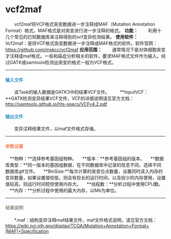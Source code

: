 # vcf2maf
　　vcf2maf将VCF格式突变数据进一步注释成MAF（Mutation Annotation Format）格式。MAF格式是对突变进行进一步注释的格式。
**功能：**
　　利用十几个常见的已知数据库来注释得到的vcf变异检测结果。
**使用软件：**
　　Vcf2maf：是将VCF格式突变数据进一步注释成MAF格式的软件。软件官网：https://github.com/mskcc/vcf2maf
**应用范围：**
　　通常情况下是对体细胞突变才注释成maf格式。一些和癌症分析相关的软件，要求MAF格式文件作为输入。经过GATK或samtools检测出突变的格式一般为VCF格式。

***
#### **<i class="glyphicon glyphicon-log-in" aria-hidden="true" style="color:#3090C7"></i><span style="color:#3090C7"> 输入文件**
　　该Task的输入数据是GATK3中的结果VCF文件。
　　**InputVCF：**GATK检测变异结果VCF文件，VCF的详细说明请见官方文档：http://samtools.github.io/hts-specs/VCFv4.2.pdf


#### **<i class="glyphicon glyphicon-log-out" aria-hidden="true" style="color:#3090C7"></i><span style="color:#3090C7"> 输出文件**
　　变异注释结果文件，以maf文件格式存储。

***
#### **<i class="fa fa-cog" aria-hidden="true" style="color:#F88158"></i> <span style="color:#F88158">参数设置**<span>
　**物种：**选择参考基因组物种。
　**版本：**参考基因组的版本。
　**数据库类型：**同一版本的基因组数据，在不同数据库中记录的信息不同，选择不同数据库gtf文件。
　**BinSize:**每次计算的突变位点数量，设置同时读入内存的变异数量，如果设置值较低，则会有较长的运行时间，以及较少的内存使用，设置值较高，则运行时间短但使用内存大。
　**线程数：**分析过程中使用CPU数。
　**内存：**分析过程中使用的最大内存，以Mb为单位。

***
#### **<i class="fa fa-file-text" aria-hidden="true" style="color:#848b79"></i><span style="color:#848b79"> 结果说明**<span>

　　*.maf：结构变异注释maf结果文件，maf文件格式说明，请见官方文档：https://wiki.nci.nih.gov/display/TCGA/Mutation+Annotation+Format+(MAF)+Specification
